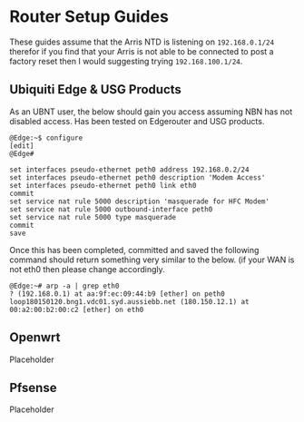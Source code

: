# Router Setup Guides
These guides assume that the Arris NTD is listening on `192.168.0.1/24` therefor if you find that your Arris is not able to be connected to post a factory reset then I would suggesting trying `192.168.100.1/24`.

## Ubiquiti Edge & USG Products
As an UBNT user, the below should gain you access assuming NBN has not disabled access. Has been tested on Edgerouter and USG products.
```
@Edge:~$ configure
[edit]
@Edge#

set interfaces pseudo-ethernet peth0 address 192.168.0.2/24
set interfaces pseudo-ethernet peth0 description 'Modem Access'
set interfaces pseudo-ethernet peth0 link eth0
commit
set service nat rule 5000 description 'masquerade for HFC Modem'
set service nat rule 5000 outbound-interface peth0
set service nat rule 5000 type masquerade
commit
save
```
Once this has been completed, committed and saved the following command should return something very similar to the below. (if your WAN is not eth0 then please change accordingly.
```
@Edge:~# arp -a | grep eth0
? (192.168.0.1) at aa:9f:ec:09:44:b9 [ether] on peth0
loop180150120.bng1.vdc01.syd.aussiebb.net (180.150.12.1) at 00:a2:00:b2:00:c2 [ether] on eth0
```

## Openwrt
Placeholder

## Pfsense
Placeholder
